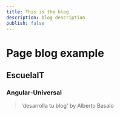 ```yaml
---
title: This is the blog
description: blog description
publish: false
---
```


# Page blog example

## EscuelaIT

### Angular-Universal

> 'desarrolla tu blog' by Alberto Basalo
